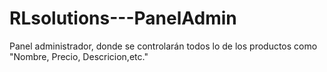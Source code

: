# RLsolutions---PanelAdmin
Panel administrador, donde se controlarán todos lo de los productos como "Nombre, Precio, Descricion,etc."
